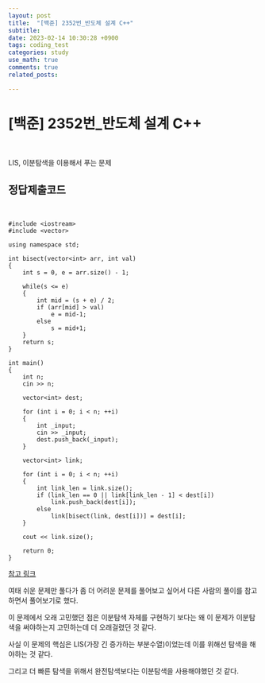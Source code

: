 ```yaml
---
layout: post
title:  "[백준] 2352번_반도체 설계 C++"
subtitle:   
date: 2023-02-14 10:30:28 +0900
tags: coding_test
categories: study
use_math: true
comments: true
related_posts:

---
```


# [백준] 2352번_반도체 설계 C++<br/>
<br/>

LIS, 이분탐색을 이용해서 푸는 문제<br/>

## 정답제출코드<br/>
<br/>

```
#include <iostream>
#include <vector>

using namespace std;

int bisect(vector<int> arr, int val)
{
    int s = 0, e = arr.size() - 1;
    
    while(s <= e)
    {
        int mid = (s + e) / 2;
        if (arr[mid] > val)
            e = mid-1;
        else
            s = mid+1;
    }
    return s;
}

int main()
{
    int n;
    cin >> n;

    vector<int> dest;

    for (int i = 0; i < n; ++i)
    {
        int _input;
        cin >> _input;
        dest.push_back(_input);
    }

    vector<int> link;
    
    for (int i = 0; i < n; ++i)
    {
        int link_len = link.size();
        if (link_len == 0 || link[link_len - 1] < dest[i])
            link.push_back(dest[i]);
        else
            link[bisect(link, dest[i])] = dest[i];
    }

    cout << link.size();
        
    return 0;
}
```

[참고 링크](https://suri78.tistory.com/204)<br/>

여태 쉬운 문제만 풀다가 좀 더 어려운 문제를 풀어보고 싶어서 다른 사람의 풀이를 참고하면서 풀어보기로 했다.<br/>

이 문제에서 오래 고민했던 점은 이분탐색 자체를 구현하기 보다는 왜 이 문제가 이분탐색을 써야하는지 고민하는데 더 오래걸렸던 것 같다.<br/>

사실 이 문제의 핵심은 LIS(가장 긴 증가하는 부분수열)이었는데 이를 위해선 탐색을 해야하는 것 같다.<br/>

그리고 더 빠른 탐색을 위해서 완전탐색보다는 이분탐색을 사용해야했던 것 같다.<br/>
